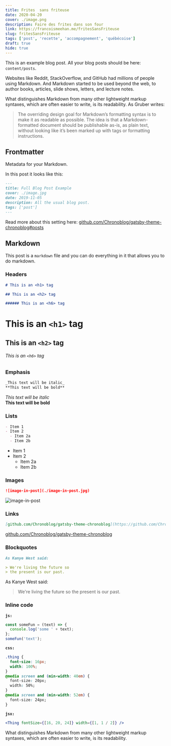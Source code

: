 ```yaml
---
title: Frites  sans friteuse
date: 2020-04-20
cover: ./image.png
description: Faire des frites dans son four
link: https://francoismeehan.me/fritesSansFriteuse
slug: fritesSansFriteuse
tags: ['post', 'recette', 'accompagnement', 'québécoise']
draft: true
hide: true
---
```


This is an example blog post. All your blog posts should be here: `content/posts`.

Websites like Reddit, StackOverflow, and GitHub had millions of people using Markdown. And Markdown started to be used beyond the web, to author books, articles, slide shows, letters, and lecture notes.

What distinguishes Markdown from many other lightweight markup syntaxes, which are often easier to write, is its readability. As Gruber writes:

> The overriding design goal for Markdown’s formatting syntax is to make it as readable as possible. The idea is that a Markdown-formatted document should be publishable as-is, as plain text, without looking like it’s been marked up with tags or formatting instructions.

## Frontmatter

Metadata for your Markdown.

In this post it looks like this:

```md
---
title: Full Blog Post Example
cover: ./image.jpg
date: 2019-11-05
description: All the usual blog post.
tags: ['post']
---
```

Read more about this setting here: [github.com/Chronoblog/gatsby-theme-chronoblog#posts](https://github.com/Chronoblog/gatsby-theme-chronoblog#posts)

## Markdown

This post is a `markdown` file and you can do everything in it that allows you to do markdown.

### Headers

```md
# This is an <h1> tag

## This is an <h2> tag

###### This is an <h6> tag
```

# This is an `<h1>` tag

## This is an `<h2>` tag

###### This is an `<h6>` tag

### Emphasis

```md
_This text will be italic_  
**This text will be bold**
```

_This text will be italic_  
**This text will be bold**

### Lists

```md
- Item 1
- Item 2
  - Item 2a
  - Item 2b
```

- Item 1
- Item 2
  - Item 2a
  - Item 2b

### Images

```md
![image-in-post](./image-in-post.jpg)
```

![image-in-post](./image-in-post.jpg)

### Links

```md
[github.com/Chronoblog/gatsby-theme-chronoblog](https://github.com/Chronoblog/gatsby-theme-chronoblog)
```

[github.com/Chronoblog/gatsby-theme-chronoblog](https://github.com/Chronoblog/gatsby-theme-chronoblog)

### Blockquotes

```md
As Kanye West said:

> We're living the future so
> the present is our past.
```

As Kanye West said:

> We're living the future so
> the present is our past.

### Inline code

**`js:`**

```js
const someFun = (text) => {
  console.log('some ' + text);
};
someFun('text');
```

**`css:`**

```css
.thing {
  font-size: 16px;
  width: 100%;
}
@media screen and (min-width: 40em) {
  font-size: 20px;
  width: 50%;
}
@media screen and (min-width: 52em) {
  font-size: 24px;
}
```

**`jsx:`**

```jsx
<Thing fontSize={[16, 20, 24]} width={[1, 1 / 2]} />
```

What distinguishes Markdown from many other lightweight markup syntaxes, which are often easier to write, is its readability.

